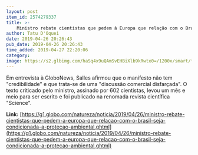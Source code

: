 ```yaml
---
layout: post
item_id: 2574279337
title: >-
    Ministro rebate cientistas que pedem à Europa que relação com o Brasil seja condicionada à proteção ambiental
author: Tatu D'Oquei
date: 2019-04-26 20:26:43
pub_date: 2019-04-26 20:26:43
time_added: 2019-04-27 22:20:06
category: 
image: https://s2.glbimg.com/haSq4x9uQAmSvEHBiXlb9kRwtx0=/1200x/smart/filters:cover():strip_icc()/s03.video.glbimg.com/x720/7571558.jpg
---
```


Em entrevista à GloboNews, Salles afirmou que o manifesto não tem "credibilidade" e que trata-se de uma "discussão comercial disfarçada". O texto criticado pelo ministro, assinado por 602 cientistas, levou um mês e meio para ser escrito e foi publicado na renomada revista científica "Science".

**Link:** [https://g1.globo.com/natureza/noticia/2019/04/26/ministro-rebate-cientistas-que-pedem-a-europa-que-relacao-com-o-brasil-seja-condicionada-a-protecao-ambiental.ghtml](https://g1.globo.com/natureza/noticia/2019/04/26/ministro-rebate-cientistas-que-pedem-a-europa-que-relacao-com-o-brasil-seja-condicionada-a-protecao-ambiental.ghtml)


